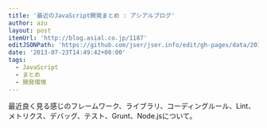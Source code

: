 ```yaml
---
title: '最近のJavaScript開発まとめ : アシアルブログ'
author: azu
layout: post
itemUrl: 'http://blog.asial.co.jp/1187'
editJSONPath: 'https://github.com/jser/jser.info/edit/gh-pages/data/2013/07/index.json'
date: '2013-07-23T14:49:42+00:00'
tags:
  - JavaScript
  - まとめ
  - 開発環境
---
```

最近良く見る感じのフレームワーク、ライブラリ、コーディングルール、Lint、メトリクス、デバッグ、テスト、Grunt、Node.jsについて。
